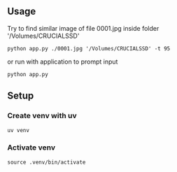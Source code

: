 ## Usage
Try to find similar image of file 0001.jpg inside folder '/Volumes/CRUCIALSSD'
```
python app.py ./0001.jpg '/Volumes/CRUCIALSSD' -t 95
```
or run with application to prompt input
```
python app.py
```

## Setup
### Create venv with uv
```
uv venv
```

### Activate venv
```
source .venv/bin/activate
```

